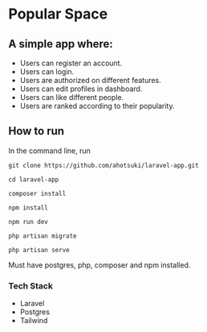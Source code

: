 # Popular Space

## A simple app where:

-   Users can register an account.
-   Users can login.
-   Users are authorized on different features.
-   Users can edit profiles in dashboard.
-   Users can like different people.
-   Users are ranked according to their popularity.

## How to run

In the command line, run

`git clone https://github.com/ahotsuki/laravel-app.git`

`cd laravel-app`

`composer install`

`npm install`

`npm run dev`

`php artisan migrate`

`php artisan serve`

Must have postgres, php, composer and npm installed.

### Tech Stack

-   Laravel
-   Postgres
-   Tailwind
